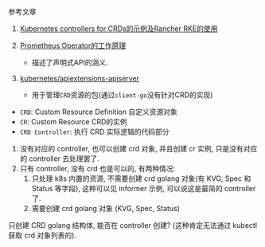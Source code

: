 参考文章

1. [Kubernetes controllers for CRDs的示例及Rancher RKE的使用](https://www.cnblogs.com/hindsight/p/9036362.html)

2. [Prometheus Operator的工作原理](https://yunlzheng.gitbook.io/prometheus-book/part-iii-prometheus-shi-zhan/operator/what-is-prometheus-operator#prometheus-operator-de-gong-zuo-yuan-li)
    - 描述了声明式API的涵义.
3. [kubernetes/apiextensions-apiserver](https://github.com/kubernetes/apiextensions-apiserver)
    - 用于管理`CRD`资源的包(通过`client-go`没有针对CRD的实现)

- `CRD`: Custom Resource Definition 自定义资源对象
- `CR`: Custom Resource CRD的实例
- `CRD Controller`: 执行 CRD 实际逻辑的代码部分

1. 没有对应的 controller, 也可以创建 crd 对象, 并且创建 cr 实例, 只是没有对应的 controller 去处理罢了.
2. 只有 controller, 没有 crd 也是可以的, 有两种情况:
    1. 只处理 k8s 内置的资源, 不需要创建 crd golang 对象(有 KVG, Spec 和 Status 等字段), 这种可以见 informer 示例, 可以说这是最简的 controller 了.
    2. 需要创建 crd golang 对象 (KVG, Spec, Status)

只创建 CRD golang 结构体, 能否在 controller 创建? (这种肯定无法通过 kubectl 获取 crd 对象列表的).
